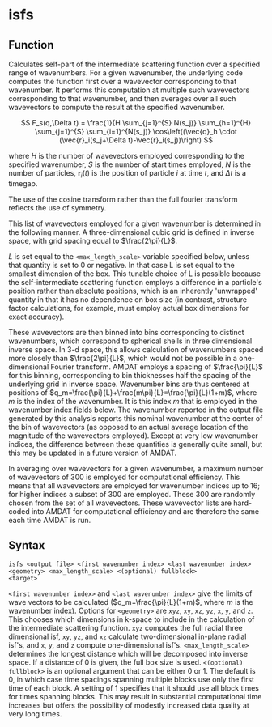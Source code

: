 <h1>isfs</h1>
<h2>Function</h2>

Calculates self-part of the intermediate scattering function over a specified range of wavenumbers. For a given wavenumber, the underlying code computes the function first over a wavevector corresponding to that wavenumber. It performs this computation at multiple such wavevectors corresponding to that wavenumber, and then averages over all such wavevectors to compute the result at the specified wavenumber.

$$  F_s(q,\Delta t) = \frac{1}{H \sum_{j=1}^{S} N(s_j)} \sum_{h=1}^{H} \sum_{j=1}^{S} \sum_{i=1}^{N(s_j)} \cos\left((\vec{q}_h \cdot (\vec{r}_i(s_j+\Delta t)-\vec{r}_i(s_j))\right)   $$

where $H$ is the number of wavevectors employed corresponding to the specified wavenumber, $S$ is the number of start times employed, $N$ is the number of particles, $\boldsymbol{r}_i(t)$ is the position of particle $i$ at time $t$, and $\Delta t$ is a timegap. 

The use of the cosine transform rather than the full fourier transform reflects the use of symmetry.

This list of wavevectors employed for a given wavenumber is determined in the following manner. A three-dimensional cubic grid is defined in inverse space, with grid spacing equal to $\frac{2\pi}{L}$. 

$L$ is set equal to the ``<max_length_scale>`` variable specified below, unless that quantity is set to 0 or negative. In that case L is set equal to the smallest dimension of the box. This tunable choice of L is possible because the self-intermediate scattering function employs a difference in a particle's position rather than absolute positions, which is an inherently 'unwrapped' quantity in that it has no dependence on box size (in contrast, structure factor calculations, for example, must employ actual box dimensions for exact accuracy).

These wavevectors are then binned into bins corresponding to distinct wavenumbers, which correspond to spherical shells in three dimensional inverse space. In 3-d space, this allows calculation of wavenumbers spaced more closely than $\frac{2\pi}{L}$, which would not be possible in a one-dimensional Fourier transform.  AMDAT employs a spacing of $\frac{\pi}{L}$ for this binning, corresponding to bin thicknesses half the spacing of the underlying grid in inverse space. Wavenumber bins are thus centered at positions of $q_m=\frac{\pi}{L}+\frac{m\pi}{L}=\frac{\pi}{L}(1+m)$, where $m$ is the index of the wavenumber. It is this index $m$ that is employed in the wavenumber index fields below. The wavenumber reported in the output file generated by this analysis reports this nominal wavenumber at the center of the bin of wavevectors (as opposed to an actual average location of the magnitude of the wavevectors employed). Except at very low wavenumber indices, the difference between these quantities is generally quite small, but this may be updated in a future version of AMDAT.

In averaging over wavevectors for a given wavenumber, a maximum number of wavevectors of 300 is employed for computational efficiency. This means that all wavevectors are employed for wavenumber indices up to 16; for higher indices a subset of 300 are employed. These 300 are randomly chosen from the set of all wavevectors. These wavevector lists are hard-coded into AMDAT for computational efficiency and are therefore the same each time AMDAT is run. 

<h2>Syntax</h2>

```
isfs <output file> <first wavenumber index> <last wavenumber index> <geometry> <max_length_scale> <(optional) fullblock>
<target>
```

``<first wavenumber index>`` and ``<last wavenumber index>`` give the limits of wave vectors to be calculated ($q_m=\frac{\pi}{L}(1+m)$, where $m$ is the wavenumber index). Options for ``<geometry>`` are ``xyz``, ``xy``, ``xz``, ``yz``, ``x``, ``y``, and ``z``. This chooses which dimensions in k-space to include in the calculation of the intermediate scattering function. ``xyz`` computes the full radial three dimensional isf, ``xy``, ``yz``, and ``xz`` calculate two-dimensional in-plane radial isf's, and ``x``, ``y``, and ``z`` compute one-dimensional isf's. ``<max_length_scale>`` determines the longest distance which will be decomposed into inverse space. If a distance of 0 is given, the full box size is used. ``<(optional) fullblock>`` is an optional argument that can be either 0 or 1. The default is 0, in which case time spacings spanning multiple blocks use only the first time of each block. A setting of 1 specifies that it should use all block times for times spanning blocks. This may result in substantial computational time increases but offers the possibility of modestly increased data quality at very long times.
